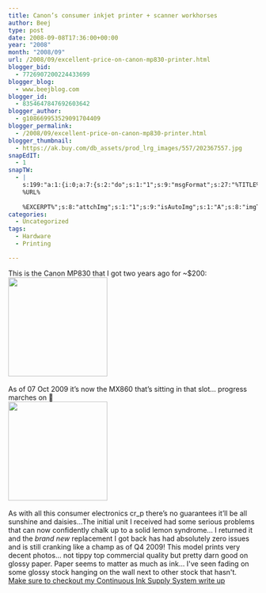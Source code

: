 ```yaml
---
title: Canon’s consumer inkjet printer + scanner workhorses
author: Beej
type: post
date: 2008-09-08T17:36:00+00:00
year: "2008"
month: "2008/09"
url: /2008/09/excellent-price-on-canon-mp830-printer.html
blogger_bid:
  - 7726907200224433699
blogger_blog:
  - www.beejblog.com
blogger_id:
  - 8354647847692603642
blogger_author:
  - g108669953529091704409
blogger_permalink:
  - /2008/09/excellent-price-on-canon-mp830-printer.html
blogger_thumbnail:
  - https://ak.buy.com/db_assets/prod_lrg_images/557/202367557.jpg
snapEdIT:
  - 1
snapTW:
  - |
    s:199:"a:1:{i:0;a:7:{s:2:"do";s:1:"1";s:9:"msgFormat";s:27:"%TITLE%
    %URL%
    
    %EXCERPT%";s:8:"attchImg";s:1:"1";s:9:"isAutoImg";s:1:"A";s:8:"imgToUse";s:0:"";s:9:"isAutoURL";s:1:"A";s:8:"urlToUse";s:0:"";}}";
categories:
  - Uncategorized
tags:
  - Hardware
  - Printing

---
```

This is the Canon MP830 that I got two years ago for ~$200:   
<a onblur="try {parent.deselectBloggerImageGracefully();} catch(e) {}" href="https://www.usa.canon.com/consumer/controller?act=ModelInfoAct&fcategoryid=238&modelid=12804" target="_blank"><img style="width: 200px; cursor: pointer" border="0" alt="" src="https://ak.buy.com/db_assets/prod_lrg_images/557/202367557.jpg" /></a>&#160; 

As of 07 Oct 2009 it’s now the MX860 that’s sitting in that slot… progress marches on 🙂   
<a onblur="try {parent.deselectBloggerImageGracefully();} catch(e) {}" href="https://www.usa.canon.com/consumer/controller?act=ProductCatIndexAct&fcategoryid=123" target="_blank"><img style="width: 200px; cursor: pointer" border="0" alt="" src="https://www.usa.canon.com/app/images/mfp/MX850/MX850_586x225.jpg" /></a>&#160; 

As with all this consumer electronics cr_p there’s no guarantees it’ll be all sunshine and daisies…The initial unit I received had some serious problems that can now confidently chalk up to a solid lemon syndrome… I returned it and the _brand new_ replacement I got back has had absolutely zero issues and is still cranking like a champ as of Q4 2009! This model prints very decent photos… not tippy top commercial quality but pretty darn good on glossy paper. Paper seems to matter as much as ink... I've seen fading on some glossy stock hanging on the wall next to other stock that hasn't. &#160; <a href="/2009_10_01_archive.html" target="_blank">Make sure to checkout my Continuous Ink Supply System write up</a>